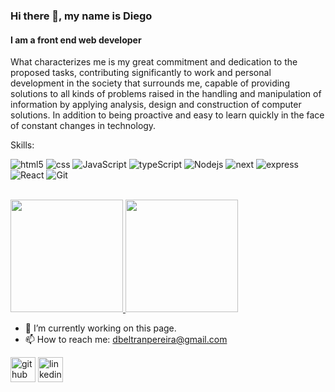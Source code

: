 ### Hi there 👋, my name is Diego
#### I am a front end web developer
<!--![I am a front end web developer](https://arturssmirnovs.github.io/github-profile-readme-generator/images/banner.png)-->

What characterizes me is my great commitment and dedication to the proposed tasks, contributing significantly to work and personal development in the society that surrounds me, capable of providing solutions to all kinds of problems raised in the handling and manipulation of information by applying analysis, design and construction of computer solutions. In addition to being proactive and easy to learn quickly in the face of constant changes in technology.

Skills:
<p>
  <img alt="html5" src="https://img.shields.io/badge/-HTML5-fff?style=flat-square&logo=html5&logoColor=blanco" />
  <img alt="css" src="https://img.shields.io/badge/-CSS-007ACC?style=flat-square&logo=CSS3&logoColor=white" />
  <img alt="JavaScript" src="https://img.shields.io/badge/-JS-F0db4f?style=flat-square&logo=javascript&logoColor=white" />
  <img alt="typeScript" src="https://img.shields.io/badge/-TS-007ACC?style=flat-square&logo=typescript&logoColor=white" />
  <img alt="Nodejs" src="https://img.shields.io/badge/-Nodejs-43853d?style=flat-square&logo=Node.js&logoColor=white" />
  <img alt="next" src="https://img.shields.io/badge/-Nextjs-000000?style=flat-square&logo=Next.js&logoColor=white" />
  <img alt="express" src="https://img.shields.io/badge/-express-AFACAB?style=flat-square&logo=express&logoColor=white" />
  <img alt="React" src="https://img.shields.io/badge/-React-45b8d8?style=flat-square&logo=react&logoColor=white" />
  <img alt="Git" src="https://img.shields.io/badge/-Git-F05032?style=flat-square&logo=git&logoColor=white" />
</p>

<br/>

<a href="https://github.com/AVS1508">
  <img height="180em" src="https://github-readme-stats.vercel.app/api?username=DiegoBelPe&theme=buefy&show_icons=true" />
  <img height="180em" src="https://github-readme-stats.vercel.app/api/top-langs/?username=DiegoBelPe&theme=buefy&layout=compact" />
</a>


- 🔭 I’m currently working on this page. 
- 📫 How to reach me: dbeltranpereira@gmail.com 


[<img src='https://cdn.jsdelivr.net/npm/simple-icons@3.0.1/icons/github.svg' alt='github' height='40'>](https://github.com/DiegoBelPe)  [<img src='https://cdn.jsdelivr.net/npm/simple-icons@3.0.1/icons/linkedin.svg' alt='linkedin' height='40'>](https://www.linkedin.com/in/diego-andrés-beltrán-pereira-b88a6a1ab/)  







<!--
**DiegoBelPe/DiegoBelpe** is a ✨ _special_ ✨ repository because its `README.md` (this file) appears on your GitHub profile.

Here are some ideas to get you started:

- 🔭 I’m currently working on ...
- 🌱 I’m currently learning ...
- 👯 I’m looking to collaborate on ...
- 🤔 I’m looking for help with ...
- 💬 Ask me about ...
- 📫 How to reach me: ...
- 😄 Pronouns: ...
- ⚡ Fun fact: ...
-->
